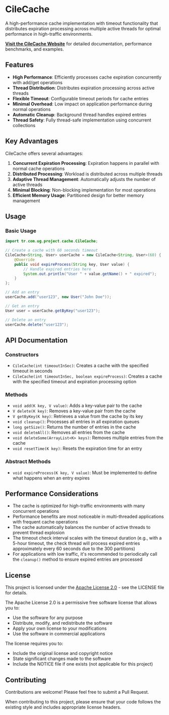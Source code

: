 # CileCache

A high-performance cache implementation with timeout functionality that distributes expiration processing across multiple active threads for optimal performance in high-traffic environments.

**[Visit the CileCache Website](https://yourusername.github.io/CileCache/)** for detailed documentation, performance benchmarks, and examples.

## Features

- **High Performance**: Efficiently processes cache expiration concurrently with add/get operations
- **Thread Distribution**: Distributes expiration processing across active threads
- **Flexible Timeout**: Configurable timeout periods for cache entries
- **Minimal Overhead**: Low impact on application performance during normal operations
- **Automatic Cleanup**: Background thread handles expired entries
- **Thread Safety**: Fully thread-safe implementation using concurrent collections

## Key Advantages

CileCache offers several advantages:

1. **Concurrent Expiration Processing**: Expiration happens in parallel with normal cache operations
2. **Distributed Processing**: Workload is distributed across multiple threads
3. **Adaptive Thread Management**: Automatically adjusts the number of active threads
4. **Minimal Blocking**: Non-blocking implementation for most operations
5. **Efficient Memory Usage**: Partitioned design for better memory management

## Usage

### Basic Usage

```java
import tr.com.ug.project.cache.CileCache;

// Create a cache with 60 seconds timeout
CileCache<String, User> userCache = new CileCache<String, User>(60) {
    @Override
    public void expireProcess(String key, User value) {
        // Handle expired entries here
        System.out.println("User " + value.getName() + " expired");
    }
};

// Add an entry
userCache.add("user123", new User("John Doe"));

// Get an entry
User user = userCache.getByKey("user123");

// Delete an entry
userCache.delete("user123");
```

## API Documentation

### Constructors

- `CileCache(int timeoutInSec)`: Creates a cache with the specified timeout in seconds
- `CileCache(int timeoutInSec, boolean expireProcess)`: Creates a cache with the specified timeout and expiration processing option

### Methods

- `void add(K key, V value)`: Adds a key-value pair to the cache
- `V delete(K key)`: Removes a key-value pair from the cache
- `V getByKey(K key)`: Retrieves a value from the cache by its key
- `void cleanup()`: Processes all entries in all expiration queues
- `long getSize()`: Returns the number of entries in the cache
- `void deleteAll()`: Removes all entries from the cache
- `void deleteSome(ArrayList<K> keys)`: Removes multiple entries from the cache
- `void resetTime(K key)`: Resets the expiration time for an entry

### Abstract Methods

- `void expireProcess(K key, V value)`: Must be implemented to define what happens when an entry expires

## Performance Considerations

- The cache is optimized for high-traffic environments with many concurrent operations
- Performance benefits are most noticeable in multi-threaded applications with frequent cache operations
- The cache automatically balances the number of active threads to prevent thread explosion
- The timeout check interval scales with the timeout duration (e.g., with a 5-hour timeout, the check thread will process expired entries approximately every 60 seconds due to the 300 partitions)
- For applications with low traffic, it's recommended to periodically call the `cleanup()` method to ensure expired entries are processed

## License

This project is licensed under the [Apache License 2.0](LICENSE) - see the LICENSE file for details.

The Apache License 2.0 is a permissive free software license that allows you to:

- Use the software for any purpose
- Distribute, modify, and redistribute the software
- Apply your own license to your modifications
- Use the software in commercial applications

The license requires you to:

- Include the original license and copyright notice
- State significant changes made to the software
- Include the NOTICE file if one exists (not applicable for this project)

## Contributing

Contributions are welcome! Please feel free to submit a Pull Request.

When contributing to this project, please ensure that your code follows the existing style and includes appropriate license headers.
